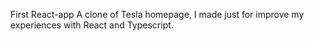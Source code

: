 First React-app
  A clone of Tesla homepage, I made just for improve my experiences with React and Typescript.
  
